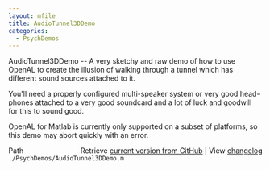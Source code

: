```yaml
---
layout: mfile
title: AudioTunnel3DDemo
categories:
  - PsychDemos
---
```


AudioTunnel3DDemo \-\- A very sketchy and raw demo of how to use OpenAL to
create the illusion of walking through a tunnel which has different sound
sources attached to it.

You'll need a properly configured multi\-speaker system or very good
head\-phones attached to a very good soundcard and a lot of luck and
goodwill for this to sound good.

OpenAL for Matlab is currently only supported on a subset of platforms,
so this demo may abort quickly with an error.



<div class="code_header" style="text-align:right;">
  <span style="float:left;">Path&nbsp;&nbsp;</span> <span class="counter">Retrieve <a href=
  "https://raw.github.com/Psychtoolbox-3/Psychtoolbox-3/beta/./PsychDemos/AudioTunnel3DDemo.m">current version from GitHub</a> | View <a href=
  "https://github.com/Psychtoolbox-3/Psychtoolbox-3/commits/beta/./PsychDemos/AudioTunnel3DDemo.m">changelog</a></span>
</div>
<div class="code">
  <code>./PsychDemos/AudioTunnel3DDemo.m</code>
</div>
